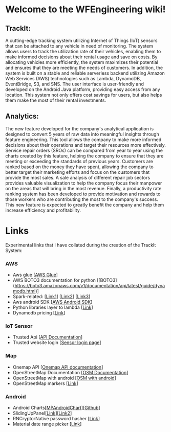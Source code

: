# Welcome to the WFEngineering wiki!

## TrackIt:
A cutting-edge tracking system utilizing Internet of Things (IoT) sensors that can be attached to any vehicle in need of monitoring. The system allows users to track the utilization rate of their vehicles, enabling them to make informed decisions about their rental usage and save on costs. By allocating vehicles more efficiently, the system maximizes their potential and ensures that they are meeting the needs of customers. In addition, the system is built on a stable and reliable serverless backend utilizing Amazon Web Services (AWS) technologies such as Lambda, DynamoDB, EventBridge, S3, and SNS. The user interface is user-friendly and developed on the Android Java platform, providing easy access from any location. This system not only offers cost savings for users, but also helps them make the most of their rental investments.

## Analytics:
The new feature developed for the company's analytical application is designed to convert 5 years of raw data into meaningful insights through feature engineering. This tool allows the company to make more informed decisions about their operations and target their resources more effectively. Service repair orders (SROs) can be compared from year to year using the charts created by this feature, helping the company to ensure that they are meeting or exceeding the standards of previous years. Customers are ranked based on the money they have spent, allowing the company to better target their marketing efforts and focus on the customers that provide the most sales. A sale analysis of different repair job sectors provides valuable visualization to help the company focus their manpower on the areas that will bring in the most revenue. Finally, a productivity rate ranking system has been developed to provide motivation and rewards to those workers who are contributing the most to the company's success. This new feature is expected to greatly benefit the company and help them increase efficiency and profitability.

# Links
Experimental links that I have collated during the creation of the TrackIt System:

### AWS
- Aws glue [[AWS Glue](https://blog.clairvoyantsoft.com/extracting-data-from-a-web-service-via-aws-glue-570035b38988)] 
- AWS BOTO3 documentation for python [[BOTO3]
(https://boto3.amazonaws.com/v1/documentation/api/latest/guide/dynamodb.html)]
- Spark-related:
[[Link1](https://spark.apache.org/docs/1.6.1/sql-programming-guide.html)]
[[Link2](https://spark.apache.org/docs/latest/sql-data-sources-load-save-functions.html)]
[[Link3](https://sparkbyexamples.com/spark/explode-spark-array-and-map-dataframe-column/)]
- Aws android SDK [[AWS Android SDK](https://github.com/aws-amplify/aws-sdk-android)]
- Python libraries layer to lambda [[Link](https://www.gcptutorials.com/post/how-to-use-pandas-in-aws-lambda)]
- Dynamodb pricing [[Link](https://aws.amazon.com/dynamodb/pricing/on-demand/)]

### IoT Sensor
- Trusted Api [[API Documentation](https://api.trusted.dk/)]
- Trusted website login [[Sensor login page](https://client.trusted.dk/Account/Login?ug=1721)]

### Map
- Onemap API [[Onemap API documentation](https://www.onemap.gov.sg/docs/#introduction)]
- OpenStreetMap Documentation [[OSM Documentation](https://osmdroid.github.io/osmdroid/Markers,-Lines-and-Polygons.html)]
- OpenStreetMap with android [[OSM with android](https://sanaebadi97.medium.com/learn-how-to-work-with-osm-map-in-android-app-ac42f933cbd3)]
- OpenStreetMap markers [[Link](https://osmdroid.github.io/osmdroid/Markers,-Lines-and-Polygons.html)]

### Android
- Android Charts[[MPAndroidChart](https://javapapers.com/android/android-chart-example-app-using-mpandroidchart/)][[Github](https://github.com/PhilJay/MPAndroidChart)]
- SlidingUpPanel[[Link](https://github.com/umano/AndroidSlidingUpPanel)][[Link2](https://stackoverflow.com/questions/21826892/replicate-google-maps-bottom-panel-swipe-up)]
- RNCryptorNative password hasher [[Link](https://github.com/TGIO/RNCryptorNative)]
- Material date range picker [[Link](https://github.com/heysupratim/MaterialDateRangePicker)]





